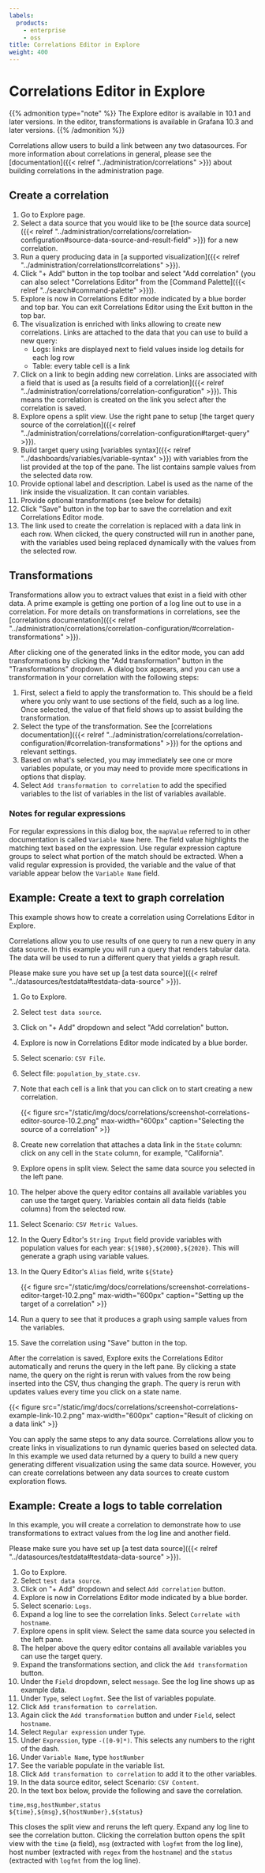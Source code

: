 ```yaml
---
labels:
  products:
    - enterprise
    - oss
title: Correlations Editor in Explore
weight: 400
---
```


# Correlations Editor in Explore

{{% admonition type="note" %}}
The Explore editor is available in 10.1 and later versions. In the editor, transformations is available in Grafana 10.3 and later versions.
{{% /admonition %}}

Correlations allow users to build a link between any two datasources. For more information about correlations in general, please see the [documentation]({{< relref "../administration/correlations" >}}) about building correlations in the administration page.

## Create a correlation

1. Go to Explore page.
1. Select a data source that you would like to be [the source data source]({{< relref "../administration/correlations/correlation-configuration#source-data-source-and-result-field" >}}) for a new correlation.
1. Run a query producing data in [a supported visualization]({{< relref "../administration/correlations#correlations" >}}).
1. Click "+ Add" button in the top toolbar and select "Add correlation" (you can also select "Correlations Editor" from the [Command Palette]({{< relref "../search#command-palette" >}})).
1. Explore is now in Correlations Editor mode indicated by a blue border and top bar. You can exit Correlations Editor using the Exit button in the top bar.
1. The visualization is enriched with links allowing to create new correlations. Links are attached to the data that you can use to build a new query:
   - Logs: links are displayed next to field values inside log details for each log row
   - Table: every table cell is a link
1. Click on a link to begin adding new correlation. Links are associated with a field that is used as [a results field of a correlation]({{< relref "../administration/correlations/correlation-configuration" >}}). This means the correlation is created on the link you select after the correlation is saved.
1. Explore opens a split view. Use the right pane to setup [the target query source of the correlation]({{< relref "../administration/correlations/correlation-configuration#target-query" >}}).
1. Build target query using [variables syntax]({{< relref "../dashboards/variables/variable-syntax" >}}) with variables from the list provided at the top of the pane. The list contains sample values from the selected data row.
1. Provide optional label and description. Label is used as the name of the link inside the visualization. It can contain variables.
1. Provide optional transformations (see below for details)
1. Click "Save" button in the top bar to save the correlation and exit Correlations Editor mode.
1. The link used to create the correlation is replaced with a data link in each row. When clicked, the query constructed will run in another pane, with the variables used being replaced dynamically with the values from the selected row.

## Transformations

Transformations allow you to extract values that exist in a field with other data. A prime example is getting one portion of a log line out to use in a correlation. For more details on transformations in correlations, see the [correlations documentation]({{< relref "../administration/correlations/correlation-configuration/#correlation-transformations" >}}).

After clicking one of the generated links in the editor mode, you can add transformations by clicking the "Add transformation" button in the "Transformations" dropdown. A dialog box appears, and you can use a transformation in your correlation with the following steps:

1. First, select a field to apply the transformation to. This should be a field where you only want to use sections of the field, such as a log line. Once selected, the value of that field shows up to assist building the transformation.
1. Select the type of the transformation. See the [correlations documentation]({{< relref "../administration/correlations/correlation-configuration/#correlation-transformations" >}}) for the options and relevant settings.
1. Based on what's selected, you may immediately see one or more variables populate, or you may need to provide more specifications in options that display.
1. Select `Add transformation to correlation` to add the specified variables to the list of variables in the list of variables available.

### Notes for regular expressions

For regular expressions in this dialog box, the `mapValue` referred to in other documentation is called `Variable Name` here. The field value highlights the matching text based on the expression. Use regular expression capture groups to select what portion of the match should be extracted. When a valid regular expression is provided, the variable and the value of that variable appear below the `Variable Name` field.

## Example: Create a text to graph correlation

This example shows how to create a correlation using Correlations Editor in Explore.

Correlations allow you to use results of one query to run a new query in any data source. In this example you will run a query that renders tabular data. The data will be used to run a different query that yields a graph result.

Please make sure you have set up [a test data source]({{< relref "../datasources/testdata#testdata-data-source" >}}).

1. Go to Explore.
1. Select `test data source`.
1. Click on "+ Add" dropdown and select "Add correlation" button.
1. Explore is now in Correlations Editor mode indicated by a blue border.
1. Select scenario: `CSV File`.
1. Select file: `population_by_state.csv`.
1. Note that each cell is a link that you can click on to start creating a new correlation.

   {{< figure src="/static/img/docs/correlations/screenshot-correlations-editor-source-10.2.png" max-width="600px" caption="Selecting the source of a correlation" >}}

1. Create new correlation that attaches a data link in the `State` column: click on any cell in the `State` column, for example, "California".
1. Explore opens in split view. Select the same data source you selected in the left pane.
1. The helper above the query editor contains all available variables you can use the target query. Variables contain all data fields (table columns) from the selected row.
1. Select Scenario: `CSV Metric Values`.
1. In the Query Editor's `String Input` field provide variables with population values for each year: `${1980},${2000},${2020}`. This will generate a graph using variable values.
1. In the Query Editor's `Alias` field, write `${State}`

   {{< figure src="/static/img/docs/correlations/screenshot-correlations-editor-target-10.2.png" max-width="600px" caption="Setting up the target of a correlation" >}}

1. Run a query to see that it produces a graph using sample values from the variables.
1. Save the correlation using "Save" button in the top.

After the correlation is saved, Explore exits the Correlations Editor automatically and reruns the query in the left pane. By clicking a state name, the query on the right is rerun with values from the row being inserted into the CSV, thus changing the graph. The query is rerun with updates values every time you click on a state name.

{{< figure src="/static/img/docs/correlations/screenshot-correlations-example-link-10.2.png" max-width="600px" caption="Result of clicking on a data link" >}}

You can apply the same steps to any data source. Correlations allow you to create links in visualizations to run dynamic queries based on selected data. In this example we used data returned by a query to build a new query generating different visualization using the same data source. However, you can create correlations between any data sources to create custom exploration flows.

## Example: Create a logs to table correlation

In this example, you will create a correlation to demonstrate how to use transformations to extract values from the log line and another field.

Please make sure you have set up [a test data source]({{< relref "../datasources/testdata#testdata-data-source" >}}).

1. Go to Explore.
1. Select `test data source`.
1. Click on "+ Add" dropdown and select `Add correlation` button.
1. Explore is now in Correlations Editor mode indicated by a blue border.
1. Select scenario: `Logs`.
1. Expand a log line to see the correlation links. Select `Correlate with hostname`.
1. Explore opens in split view. Select the same data source you selected in the left pane.
1. The helper above the query editor contains all available variables you can use the target query.
1. Expand the transformations section, and click the `Add transformation` button.
1. Under the `Field` dropdown, select `message`. See the log line shows up as example data.
1. Under `Type`, select `Logfmt`. See the list of variables populate.
1. Click `Add transformation to correlation`.
1. Again click the `Add transformation` button and under `Field`, select `hostname`.
1. Select `Regular expression` under `Type`.
1. Under `Expression`, type `-([0-9]*)`. This selects any numbers to the right of the dash.
1. Under `Variable Name`, type `hostNumber`
1. See the variable populate in the variable list.
1. Click `Add transformation to correlation` to add it to the other variables.
1. In the data source editor, select Scenario: `CSV Content`.
1. In the text box below, provide the following and save the correlation.

```
time,msg,hostNumber,status
${time},${msg},${hostNumber},${status}
```

This closes the split view and reruns the left query. Expand any log line to see the correlation button. Clicking the correlation button opens the split view with the `time` (a field), `msg` (extracted with `logfmt` from the log line), host number (extracted with `regex` from the `hostname`) and the `status` (extracted with `logfmt` from the log line).
